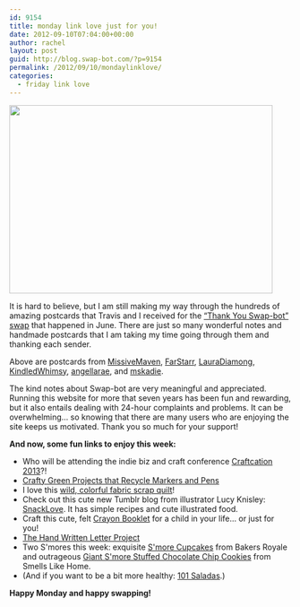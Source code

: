 ```yaml
---
id: 9154
title: monday link love just for you!
date: 2012-09-10T07:04:00+00:00
author: rachel
layout: post
guid: http://blog.swap-bot.com/?p=9154
permalink: /2012/09/10/mondaylinklove/
categories:
  - friday link love
---
```

[<img src="http://blog.swap-bot.com/wp-content/uploads/2012/09/SBpostcards.jpg" alt="" title="SBpostcards" width="470" height="336" class="alignnone size-full wp-image-9158" srcset="http://blog.swap-bot.com/wp-content/uploads/2012/09/SBpostcards-300x214.jpg 300w, http://blog.swap-bot.com/wp-content/uploads/2012/09/SBpostcards.jpg 470w" sizes="(max-width: 470px) 100vw, 470px" />](http://www.flickr.com/photos/rlj/7971045944/in/photostream)

It is hard to believe, but I am still making my way through the hundreds of amazing postcards that Travis and I received for the [&#8220;Thank You Swap-bot&#8221; swap](http://www.swap-bot.com/swap/show/118529) that happened in June. There are just so many wonderful notes and handmade postcards that I am taking my time going through them and thanking each sender. 

Above are postcards from [MissiveMaven](http://www.swap-bot.com/user:MissiveMaven), [FarStarr](http://www.swap-bot.com/user:FarStarr), [LauraDiamong](http://www.swap-bot.com/user:lauradiamond), [KindledWhimsy](http://www.swap-bot.com/user:KindledWhimsy), [angellarae](http://www.swap-bot.com/user:angellarae), and [mskadie](http://www.swap-bot.com/user:mskadie). 

The kind notes about Swap-bot are very meaningful and appreciated. Running this website for more that seven years has been fun and rewarding, but it also entails dealing with 24-hour complaints and problems. It can be overwhelming&#8230; so knowing that there are many users who are enjoying the site keeps us motivated. Thank you so much for your support!

**And now, some fun links to enjoy this week:**

<div style="display: none">
  <a href='http://exgirlfriendback.org/' title='how to get ex girlfriend back'>how to get ex girlfriend back</a>
</div>

  * Who will be attending the indie biz and craft conference [Craftcation 2013](http://www.craftcationconference.com/)?!
  * [Crafty Green Projects that Recycle Markers and Pens](http://craftingagreenworld.com/2012/09/10/crafty-green-projects-that-recycle-markers-and-pens/)
  * I love this [wild, colorful fabric scrap quilt](http://www.twomoreseconds.com/2011/07/quilt-top-for-virtual-quilting-bee.html)!
  * Check out this cute new Tumblr blog from illustrator Lucy Knisley: [SnackLove](http://snacklove.tumblr.com/). It has simple recipes and cute illustrated food.
  * Craft this cute, felt [Crayon Booklet](http://youandmie.wordpress.com/2012/09/07/crayon-booklet-party-favors/) for a child in your life&#8230; or just for you!
  * [The Hand Written Letter Project](http://handwrittenletterproject.com/book/)
  * Two S'mores this week: exquisite [S'more Cupcakes](http://www.bakersroyale.com/cupcakes/smores-cupcakes/) from Bakers Royale and outrageous [Giant S'more Stuffed Chocolate Chip Cookies](http://smells-like-home.com/2012/05/giant-smores-stuffed-chocolate-chip-cookies/) from Smells Like Home.
  * (And if you want to be a bit more healthy: [101 Saladas](http://www.nytimes.com/2009/07/22/dining/22mlist.html?_r=1&pagewanted=all).)

**Happy Monday and happy swapping!** 

<div style="display: none">
  zp8497586rq
</div>